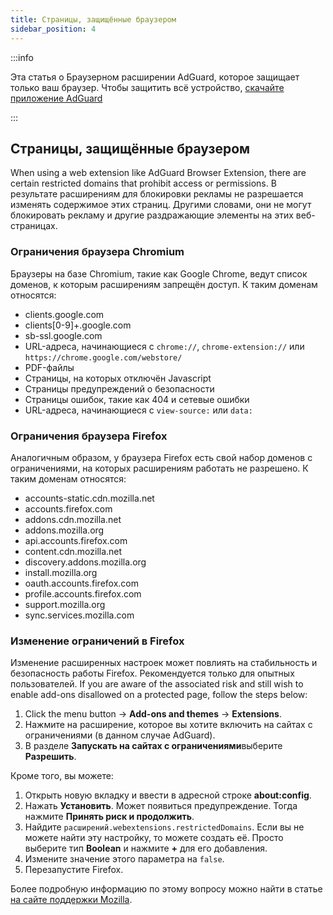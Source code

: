 ```yaml
---
title: Страницы, защищённые браузером
sidebar_position: 4
---
```


:::info

Эта статья о Браузерном расширении AdGuard, которое защищает только ваш браузер. Чтобы защитить всё устройство, [скачайте приложение AdGuard](https://adguard.com/download.html?auto=true)

:::

## Страницы, защищённые браузером

When using a web extension like AdGuard Browser Extension, there are certain restricted domains that prohibit access or permissions. В результате расширениям для блокировки рекламы не разрешается изменять содержимое этих страниц. Другими словами, они не могут блокировать рекламу и другие раздражающие элементы на этих веб-страницах.

### Ограничения браузера Chromium

Браузеры на базе Chromium, такие как Google Chrome, ведут список доменов, к которым расширениям запрещён доступ. К таким доменам относятся:

- clients.google.com
- clients[0-9]+.google.com
- sb-ssl.google.com
- URL-адреса, начинающиеся с `chrome://`, `chrome-extension://` или `https://chrome.google.com/webstore/`
- PDF-файлы
- Страницы, на которых отключён Javascript
- Страницы предупреждений о безопасности
- Страницы ошибок, такие как 404 и сетевые ошибки
- URL-адреса, начинающиеся с `view-source:` или `data:`

### Ограничения браузера Firefox

Аналогичным образом, у браузера Firefox есть свой набор доменов с ограничениями, на которых расширениям работать не разрешено. К таким доменам относятся:

- accounts-static.cdn.mozilla.net
- accounts.firefox.com
- addons.cdn.mozilla.net
- addons.mozilla.org
- api.accounts.firefox.com
- content.cdn.mozilla.net
- discovery.addons.mozilla.org
- install.mozilla.org
- oauth.accounts.firefox.com
- profile.accounts.firefox.com
- support.mozilla.org
- sync.services.mozilla.com

### Изменение ограничений в Firefox

Изменение расширенных настроек может повлиять на стабильность и безопасность работы Firefox. Рекомендуется только для опытных пользователей. If you are aware of the associated risk and still wish to enable add-ons disallowed on a protected page, follow the steps below:

1. Click the menu button → **Add-ons and themes** → **Extensions**.
2. Нажмите на расширение, которое вы хотите включить на сайтах с ограничениями (в данном случае AdGuard).
3. В разделе **Запускать на сайтах с ограничениями**выберите **Разрешить**.

Кроме того, вы можете:

1. Открыть новую вкладку и ввести в адресной строке **about:config**.
2. Нажать **Установить**. Может появиться предупреждение. Тогда нажмите **Принять риск и продолжить**.
3. Найдите `расширений.webextensions.restrictedDomains`. Если вы не можете найти эту настройку, то можете создать её. Просто выберите тип **Boolean** и нажмите **+** для его добавления.
4. Измените значение этого параметра на `false`.
5. Перезапустите Firefox.

Более подробную информацию по этому вопросу можно найти в статье [на сайте поддержки Mozilla](https://mzl.la/3POXoWi).
